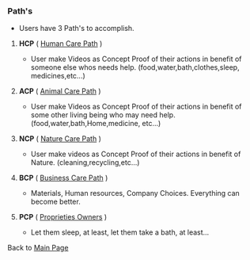 ### Path's

-  Users have 3 Path's to accomplish.

1. **HCP** ( [Human Care Path](https://www.odicforcesounds.com/#/human/care/path) )
    - User make Videos as Concept Proof of their actions in benefit of someone else whos needs help. (food,water,bath,clothes,sleep, medicines,etc...)
  
2. **ACP** ( [Animal Care Path](https://www.odicforcesounds.com/#/animal/care/path) )
    - User make Videos as Concept Proof of their actions in benefit of some other living being who may need help. (food,water,bath,Home,medicine, etc...)
3. **NCP** ( [Nature Care Path](https://www.odicforcesounds.com/#/nature/care/path) )
    - User make videos as Concept Proof of their actions in benefit of Nature. (cleaning,recycling,etc...)
4. **BCP** ( [Business Care Path](https://www.odicforcesounds.com/#/business/care/path) )
    - Materials, Human resources, Company Choices. Everything can become better.
5. **PCP** ( [Proprieties Owners](https://www.odicforcesounds.com/#/business/care/path/proprieties) )
    - Let them sleep, at least, let them take a bath, at least...
    
Back to [Main Page](../../../../README.md)